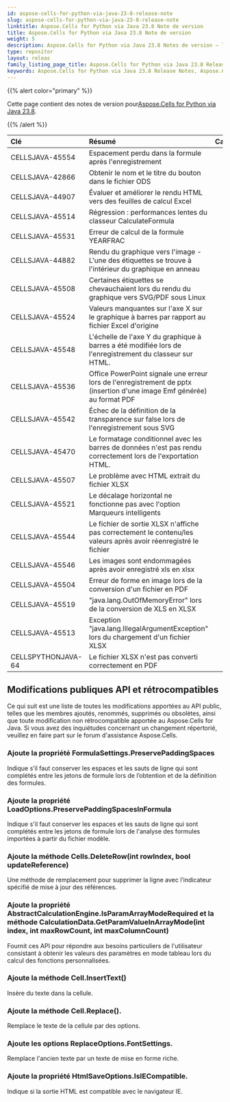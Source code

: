 ```yaml
---
id: aspose-cells-for-python-via-java-23-8-release-note
slug: aspose-cells-for-python-via-java-23-8-release-note
linktitle: Aspose.Cells for Python via Java 23.8 Note de version
title: Aspose.Cells for Python via Java 23.8 Note de version
weight: 5
description: Aspose.Cells for Python via Java 23.8 Notes de version – les dernières améliorations, nouvelles fonctionnalités et correctifs
type: repositor
layout: releas
family_listing_page_title: Aspose.Cells for Python via Java 23.8 Release Note
keywords: Aspose.Cells for Python via Java 23.8 Release Notes, Aspose.Cells for Python via Java 23.8 updates and fixe
---
```

{{% alert color="primary" %}}

 Cette page contient des notes de version pour[Aspose.Cells for Python via Java 23.8](https://releases.aspose.com/cells/python-java/new-releases/aspose.cells-for-python-via-java-23.8/).

{{% /alert %}}

|**Clé**|**Résumé**|**Catégorie**|
| :- | :- | :- |
|CELLSJAVA-45554|Espacement perdu dans la formule après l'enregistrement|
|CELLSJAVA-42866|Obtenir le nom et le titre du bouton dans le fichier ODS|
|CELLSJAVA-44907|Évaluer et améliorer le rendu HTML vers des feuilles de calcul Excel|
|CELLSJAVA-45514|Régression : performances lentes du classeur CalculateFormula|
|CELLSJAVA-45531|Erreur de calcul de la formule YEARFRAC|
|CELLSJAVA-44882|Rendu du graphique vers l'image - L'une des étiquettes se trouve à l'intérieur du graphique en anneau|
|CELLSJAVA-45508|Certaines étiquettes se chevauchaient lors du rendu du graphique vers SVG/PDF sous Linux|
|CELLSJAVA-45524| Valeurs manquantes sur l'axe X sur le graphique à barres par rapport au fichier Excel d'origine|
|CELLSJAVA-45548|L'échelle de l'axe Y du graphique à barres a été modifiée lors de l'enregistrement du classeur sur HTML.|
|CELLSJAVA-45536|Office PowerPoint signale une erreur lors de l'enregistrement de pptx (insertion d'une image Emf générée) au format PDF|
|CELLSJAVA-45542|Échec de la définition de la transparence sur false lors de l'enregistrement sous SVG|
|CELLSJAVA-45470|Le formatage conditionnel avec les barres de données n'est pas rendu correctement lors de l'exportation HTML.|
|CELLSJAVA-45507|Le problème avec HTML extrait du fichier XLSX|
|CELLSJAVA-45521|Le décalage horizontal ne fonctionne pas avec l'option Marqueurs intelligents|
|CELLSJAVA-45544|Le fichier de sortie XLSX n'affiche pas correctement le contenu/les valeurs après avoir réenregistré le fichier|
|CELLSJAVA-45546|Les images sont endommagées après avoir enregistré xls en xlsx|
|CELLSJAVA-45504|Erreur de forme en image lors de la conversion d'un fichier en PDF|
|CELLSJAVA-45519|"java.lang.OutOfMemoryError" lors de la conversion de XLS en XLSX|
|CELLSJAVA-45513|Exception "java.lang.IllegalArgumentException" lors du chargement d'un fichier XLSX|
|CELLSPYTHONJAVA-64|Le fichier XLSX n'est pas converti correctement en PDF|

##  **Modifications publiques API et rétrocompatibles**

Ce qui suit est une liste de toutes les modifications apportées au API public, telles que les membres ajoutés, renommés, supprimés ou obsolètes, ainsi que toute modification non rétrocompatible apportée au Aspose.Cells for Java. Si vous avez des inquiétudes concernant un changement répertorié, veuillez en faire part sur le forum d'assistance Aspose.Cells.

###  **Ajoute la propriété FormulaSettings.PreservePaddingSpaces**

 Indique s’il faut conserver les espaces et les sauts de ligne qui sont complétés entre les jetons de formule lors de l’obtention et de la définition des formules.

###  **Ajoute la propriété LoadOptions.PreservePaddingSpacesInFormula**

Indique s'il faut conserver les espaces et les sauts de ligne qui sont complétés entre les jetons de formule lors de l'analyse des formules importées à partir du fichier modèle.

###  **Ajoute la méthode Cells.DeleteRow(int rowIndex, bool updateReference)**

Une méthode de remplacement pour supprimer la ligne avec l’indicateur spécifié de mise à jour des références.

###  **Ajoute la propriété AbstractCalculationEngine.IsParamArrayModeRequired et la méthode CalculationData.GetParamValueInArrayMode(int index, int maxRowCount, int maxColumnCount)**

Fournit ces API pour répondre aux besoins particuliers de l'utilisateur consistant à obtenir les valeurs des paramètres en mode tableau lors du calcul des fonctions personnalisées.

###  **Ajoute la méthode Cell.InsertText()**

Insère du texte dans la cellule.

###  **Ajoute la méthode Cell.Replace().**

Remplace le texte de la cellule par des options.

###  **Ajoute les options ReplaceOptions.FontSettings.**

Remplace l'ancien texte par un texte de mise en forme riche.

###  **Ajoute la propriété HtmlSaveOptions.IsIECompatible.**

Indique si la sortie HTML est compatible avec le navigateur IE.
